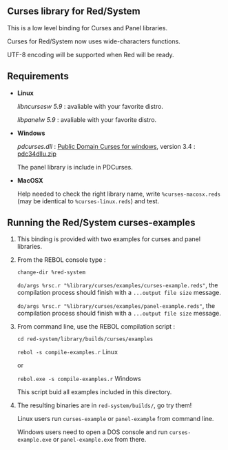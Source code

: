 Curses library for Red/System
------------------------

This is a low level binding for Curses and Panel libraries.

Curses for Red/System now uses wide-characters functions.

UTF-8 encoding will be supported when Red will be ready.

Requirements
------------

*   **Linux**

    *libncursesw 5.9* : avaliable with your favorite distro.

    *libpanelw 5.9* : avaliable with your favorite distro.

*   **Windows**

    *pdcurses.dll* :  [Public Domain Curses for windows](http://sourceforge.net/projects/pdcurses/files/), version 3.4 : [pdc34dllu.zip](http://sourceforge.net/projects/pdcurses/files/pdcurses/3.4/pdc34dllu.zip/download)

    The panel library is include in PDCurses.


*   **MacOSX**

    Help needed to check the right library name, write `%curses-macosx.reds` (may be identical to `%curses-linux.reds`) and test.

Running the Red/System curses-examples
------------------------

1. This binding is provided with two examples for curses and panel libraries.

1. From the REBOL console type :

    `change-dir %red-system`

    `do/args %rsc.r "%library/curses/examples/curses-example.reds"`, the compilation process should finish with a `...output file size` message.

    `do/args %rsc.r "%library/curses/examples/panel-example.reds"`, the compilation process should finish with a `...output file size` message.

1. From command line, use the REBOL compilation script :

    `cd red-system/library/builds/curses/examples`

    `rebol -s compile-examples.r`  Linux

    or

    `rebol.exe -s compile-examples.r`  Windows

    This script buid all examples included in this directory.

1. The resulting binaries are in `red-system/builds/`, go try them!

    Linux users run `curses-example` or `panel-example` from command line.

    Windows users need to open a DOS console and run `curses-example.exe` or `panel-example.exe` from there.


